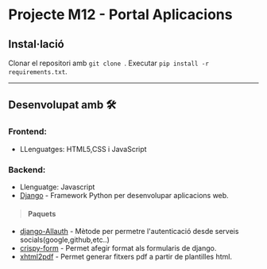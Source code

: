 # Projecte M12 - Portal Aplicacions




## Instal·lació
Clonar el repositori amb `git clone `.
Executar `pip install -r requirements.txt`.

------------
## Desenvolupat amb 🛠️

### Frontend:
 * LLenguatges: HTML5,CSS i JavaScript
 
### Backend:
 * Llenguatge: Javascript
 * [Django](https://www.djangoproject.com/) - Framework Python per desenvolupar aplicacions web.
> #### Paquets 
* [django-Allauth](https://django-allauth.readthedocs.io/en/latest/overview.html) - Mètode per permetre l'autenticació desde serveis socials(google,github,etc..)
* [crispy-form](https://django-crispy-forms.readthedocs.io/en/latest/) - Permet afegir format als formularis de django.
* [xhtml2pdf](https://xhtml2pdf.readthedocs.io/en/latest/) - Permet generar fitxers pdf a partir de plantilles html.
